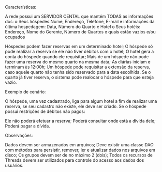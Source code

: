 Características:

A rede possui um SERVIDOR CENTAL que mantém TODAS as informações dos:
o Seus hóspedes
Nome, Endereço, Telefone, E-mail e informações da última
hospedagem: Data, Número do Quarto e Hotel
o Seus hotéis:
Endereço, Nome do Gerente, Número de Quartos e quais estão vazios
e/ou ocupados


Hóspedes podem fazer reservas em um determinado hotel;
O hóspede só pode realizar a reserva se ele não tiver débitos com o hotel;
O hotel gera a conta do hóspede quando ele requisitar;
Mais de um hóspede não pode fazer uma reserva do mesmo quarto na mesma data;
As diárias iniciam e terminam às 12:00h;
Um hóspede pode requisitar a extensão da reserva, caso aquele quarto não tenha sido
reservado para a data escolhida. Se o quarto já tiver reserva, o sistema pode realocar o
hóspede para que esteja vazio.


Exemplo de cenário:

O hóspede, uma vez cadastrado, liga para algum hotel a fim de realizar uma reserva,
se seu cadastro não existe, ele deve ser criado. Se o hóspede possui restrições de débitos não
pagos:

Ele não poderá efetuar a reserva;
Poderá consultar onde está a divida dele;
Poderá pagar a dívida.

Observações:

Dados devem ser armazenados em arquivos;
Deve existir uma classe DAO com métodos para persistir, remover, ler e atualizar
dados nos arquivos em disco;
Os grupos devem ser de no máximo 2 (dois);
Todos os recursos de Threads devem ser utilizados para controle do acesso aos dados
dos usuários.